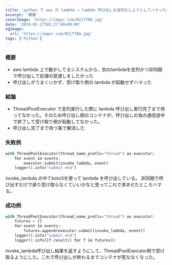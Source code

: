 ```yaml
---
title: 'python で aws の lambda → lambda 呼び出しを並列化しようとしてハマった話'
excerpt: '概要'
coverImage: 'https://imgur.com/N3jTfBA.jpg'
date: '2019-01-27T01:27:00+09:00'
ogImage:
  url: 'https://imgur.com/N3jTfBA.jpg'
tags: ['Python']
---
```


### 概要

*   aws lambda 上で動かしてるシステムから、別のlambdaを並列かつ非同期で呼び出して処理の受渡しをしたかった
*   呼び出しがうまくいかず、受け取り側の lambda が起動せずハマった

### 結論

*   ThreadPoolExecutor で並列実行した際に lambda 呼び出し実行完了まで待ってなかった。そのため呼び出し側のコンテナが、呼び出しの為の通信途中で終了して受け取り側が起動してなかった。
*   呼び出し完了まで待つ事で解消した

### 失敗例

```python
with ThreadPoolExecutor(thread_name_prefix="thread") as executor:
    for event in events:
        executor.submit(invoke_lambda, event)
    logger().info("submit end")
```

invoke\_lambda の中てboto3を使って lambda を呼び出している。 非同期で呼び出すだけで戻り受け取らなくていいかなと思ってこれで済ませたところハマる。

### 成功例

```python
with ThreadPoolExecutor(thread_name_prefix="thread") as executor:
    futures = []    
    for event in events:
	    futures.append(executor.submit(invoke_lambda, event))
	logger().info("submit end")
	logger().info([f.result() for f in futures])
```

invoke\_lambda呼び出し結果を返すようにして、ThreadPoolExecutor側で受け取るようにした。これで呼び出しが終わるまでコンテナが死ななくなった。
